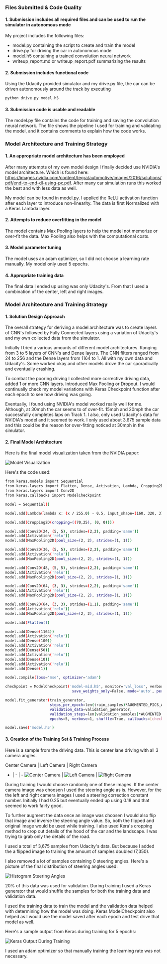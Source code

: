 
### Files Submitted & Code Quality

#### 1. Submission includes all required files and can be used to run the simulator in autonomous mode

My project includes the following files:
* model.py containing the script to create and train the model
* drive.py for driving the car in autonomous mode
* model.h5 containing a trained convolution neural network 
* writeup_report.md or writeup_report.pdf summarizing the results

#### 2. Submission includes functional code
Using the Udacity provided simulator and my drive.py file, the car can be driven autonomously around the track by executing 
```sh
python drive.py model.h5
```

#### 3. Submission code is usable and readable

The model.py file contains the code for training and saving the convolution neural network. The file shows the pipeline I used for training and validating the model, and it contains comments to explain how the code works.

### Model Architecture and Training Strategy

#### 1. An appropriate model architecture has been employed

After many attempts of my own model design I finally decided use NVIDIA's model architecture.  Which is found here: https://images.nvidia.com/content/tegra/automotive/images/2016/solutions/pdf/end-to-end-dl-using-px.pdf.  After many car simulation runs this worked the best and with less data as well.

My model can be found in model.py.  I applied the ReLU activation function after each layer to introduce non-linearity.  The data is first Normalized with a Keras Lambda layer. 

#### 2. Attempts to reduce overfitting in the model

The model contains Max Pooling layers to help the model not memorize or over-fit the data.  Max Pooling also helps with the computational costs.


#### 3. Model parameter tuning

The model uses an adam optimizer, so I did not choose a learning rate manually. My model only used 5 epochs.

#### 4. Appropriate training data

The final data I ended up using was only Udacity's.  From that I used a combination of the center, left and right images.

### Model Architecture and Training Strategy


#### 1. Solution Design Approach

The overall strategy for deriving a model architecture was to create layers of CNN's followed by Fully Connected layers using a variation of Udacity's and my own collected data from the simulator.

Initially I tried a various amounts of different model architectures.  Ranging from 3 to 5 layers of CNN's and Dense layers.  The CNN filters ranged from 24 to 256 and the Dense layers from 1164 to 1. All with my own data and Udacity's.  Some worked okay and other models drove the car sporadically and eventually crashing.

To combat the pooring driving I collected more corrective driving data, added 1 or more CNN layers. Introduced Max Pooling or Dropout.  I would continually check my model variations with Keras Checkpoint function after each epoch to see how driving was going.

Eventually, I found using NVIDIA's model worked really well for me. Although, at 30mph the car seems to of over-fit.  15mph and 20mph the car successfully completes laps on Track 1.  I also, only used Udacity's data for NVIDIA's model and it seemed to work.  I only used about 3,675 sample data and this could be the reason for over-fitting noticed at 30mph in the simulator.

#### 2. Final Model Architecture

Here is the final model visualization taken from the NVIDIA paper:

![Model Visualization](./img/NVIDIA_CNN_PIC.png)

Here's the code used:

```sh
from keras.models import Sequential
from keras.layers import Flatten, Dense, Activation, Lambda, Cropping2D, Dropout, MaxPooling2D
from keras.layers import Conv2D
from keras.callbacks import ModelCheckpoint

model = Sequential()

model.add(Lambda(lambda x: (x / 255.0) - 0.5, input_shape=(160, 320, 3)))

model.add(Cropping2D(cropping=((70,25), (0, 0))))

model.add(Conv2D(24, (5, 5), strides=(2,2), padding='same'))
model.add(Activation('relu'))
model.add(MaxPooling2D(pool_size=(2, 2), strides=(1, 1)))

model.add(Conv2D(36, (5, 5), strides=(2,2), padding='same'))
model.add(Activation('relu'))
model.add(MaxPooling2D(pool_size=(2, 2), strides=(1, 1)))

model.add(Conv2D(48, (5, 5), strides=(2,2), padding='same'))
model.add(Activation('relu'))
model.add(MaxPooling2D(pool_size=(2, 2), strides=(1, 1)))

model.add(Conv2D(64, (3, 3), strides=(2,2), padding='same'))
model.add(Activation('relu'))
model.add(MaxPooling2D(pool_size=(2, 2), strides=(1, 1)))

model.add(Conv2D(64, (3, 3), strides=(1,1), padding='same'))
model.add(Activation('relu'))
model.add(MaxPooling2D(pool_size=(2, 2), strides=(1, 1)))

model.add(Flatten())

model.add(Dense(1164))
model.add(Activation('relu'))
model.add(Dense(100))
model.add(Activation('relu'))
model.add(Dense(50))
model.add(Activation('relu'))
model.add(Dense(10))
model.add(Activation('relu'))
model.add(Dense(1))

model.compile(loss='mse', optimizer='adam')

checkpoint = ModelCheckpoint('model-mid.h5', monitor='val_loss', verbose=0, save_best_only=False, 
                              save_weights_only=False, mode='auto', period=1)

model.fit_generator(train_generator, 
                    steps_per_epoch=len(train_samples)*AUGMENTED_PICS_ADDED_TO_SAMPLE//BATCH_SIZE, 
                    validation_data=validation_generator,
                    validation_steps=len(validation_samples)*AUGMENTED_PICS_ADDED_TO_SAMPLE//BATCH_SIZE, 
                    epochs=5, verbose=1, shuffle=True, callbacks=[checkpoint])

model.save('model.h5')
```

#### 3. Creation of the Training Set & Training Process

Here is a sample from the driving data.  This is center lane driving with all 3 camera angles.

Center Camera | Left Camera | Right Camera
- | - | -
![Center Camera](./img/center.jpg) | ![Left Camera](./img/left.jpg) | ![Right Camera](./img/right.jpg)

During training I would choose randomly one of these images.  If the center camera image was choosen I used the steering angle as is.  However, for the the left and right camera images I used a steering correction constant number. Initially I had 0.25 but eventually ended up using 0.18 and that seemed to work fairly good.

To further augment the data once an image was choosen I would also flip that image and inverse the steering angle value.  So, both the flipped and original image would be used while training.  I also used Kera's cropping method to crop out details of the hood of the car and the landscape. I was trying to grab only the details of the road.

I used a total of 3,675 samples from Udacity's data.  But because I added the a flipped image to training the amount of samples doubled (7,350).

I also removed a lot of samples containing 0 steering angles.  Here's a picture of the final distribution of steering angles used:

![Histogram Steering Angles](./img/histogram_steering_angles.png)


20% of this data was used for validation.  During training I used a Keras generator that would shuffle the samples for both the training data and validation data.

I used the training data to train the model and the validation data helped with determining how the model was doing.  Keras ModelCheckpoint also helped as I would use the model saved after each epoch and test drive that model as well.

Here's a sample output from Keras during training for 5 epochs:

![Keras Output During Training](./img/keras_output.png)


I used an adam optimizer so that manually training the learning rate was not necessary.
